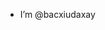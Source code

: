 - I’m @bacxiudaxay 


<!---
bacxiudaxay/bacxiudaxay is a ✨ special ✨ repository because its `README.md` (this file) appears on your GitHub profile.
You can click the Preview link to take a look at your changes.
--->
